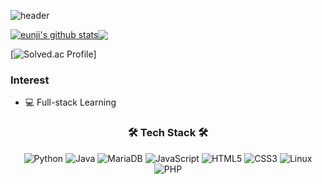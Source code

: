 <!--
**eunjiP/eunjiP** is a ✨ _special_ ✨ repository because its `README.md` (this file) appears on your GitHub profile.

Here are some ideas to get you started:

- 🔭 I’m currently working on ...
- 🌱 I’m currently learning ...
- 👯 I’m looking to collaborate on ...
- 🤔 I’m looking for help with ...
- 💬 Ask me about ...
- 📫 How to reach me: ...
- 😄 Pronouns: ...
- ⚡ Fun fact: ...
-->

![header](https://capsule-render.vercel.app/api?type=rounded&color=gradient&height=300&section=header&text=WELCOME%20&fontSize=90&desc=eunjiP%20GitHub%20Passion%20developer%20&fontAlign=30&descAlign=30&descAlignY=65&animation=twinkling)

<a href="https://github.com/anuraghazra/github-readme-stats"><img align="center" src="https://github-readme-stats.vercel.app/api?username=eunjiP&show_icons=true&theme=radical&hide_border=true" alt="eunji's github stats" /><a href="https://github.com/anuraghazra/github-readme-stats"><img align="center" src="https://github-readme-stats.vercel.app/api/top-langs/?username=eunjiP&layout=compact&theme=tokyonight&hide_border=true" /></a></a>


[![Solved.ac Profile](http://mazassumnida.wtf/api/v2/generate_badge?boj=dae4227)]



### Interest 
- &#128187; Full-stack Learning


<h3 align="center"><b>🛠 Tech Stack 🛠</b></h3>
<p align="center">
<img alt="Python" src="https://img.shields.io/badge/Python-3766AB?style=flat-square&logo=Python&logoColor=white">
<img alt="Java" src="https://img.shields.io/badge/Java-007396?style=flat-square&logo=Java&logoColor=white">
<img alt="MariaDB" src ="https://img.shields.io/badge/MariaDB-003545.svg?&style=flat-square&logo=MariaDB&logoColor=white"/>
<img alt="JavaScript" src="https://img.shields.io/badge/JavaScript-F7DF1E?style=flat-square&logo=javascript&logoColor=black">
<img alt="HTML5" src="https://img.shields.io/badge/HTML5-E34F26?style=flat-square&logo=html5&logoColor=white">
<img alt="CSS3" src="https://img.shields.io/badge/CSS-1572B6?style=flat-square&logo=css3&logoColor=white">
<img alt="Linux" src="https://img.shields.io/badge/Linux-FCC624?style=flat-square&logo=linux&logoColor=black">
<img alt="PHP" src ="https://img.shields.io/badge/PHP-777BB4.svg?&style=flat-square&logo=PHP&logoColor=white"/>
 </p>
